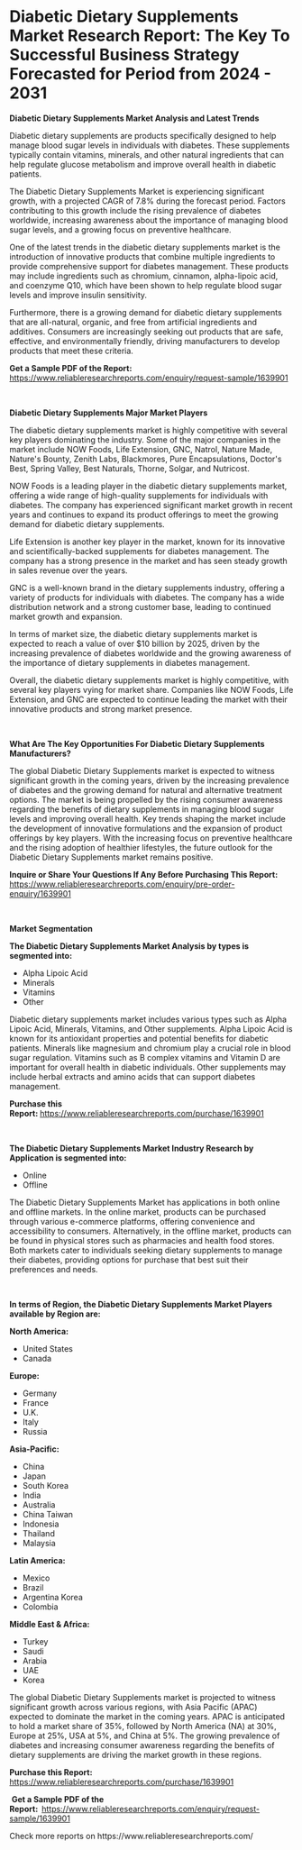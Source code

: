 <p><h1>Diabetic Dietary Supplements Market Research Report: The Key To Successful Business Strategy Forecasted for Period from 2024 - 2031</h1></p><p><strong>Diabetic Dietary Supplements Market Analysis and Latest Trends</strong></p>
<p><p>Diabetic dietary supplements are products specifically designed to help manage blood sugar levels in individuals with diabetes. These supplements typically contain vitamins, minerals, and other natural ingredients that can help regulate glucose metabolism and improve overall health in diabetic patients.</p><p>The Diabetic Dietary Supplements Market is experiencing significant growth, with a projected CAGR of 7.8% during the forecast period. Factors contributing to this growth include the rising prevalence of diabetes worldwide, increasing awareness about the importance of managing blood sugar levels, and a growing focus on preventive healthcare.</p><p>One of the latest trends in the diabetic dietary supplements market is the introduction of innovative products that combine multiple ingredients to provide comprehensive support for diabetes management. These products may include ingredients such as chromium, cinnamon, alpha-lipoic acid, and coenzyme Q10, which have been shown to help regulate blood sugar levels and improve insulin sensitivity.</p><p>Furthermore, there is a growing demand for diabetic dietary supplements that are all-natural, organic, and free from artificial ingredients and additives. Consumers are increasingly seeking out products that are safe, effective, and environmentally friendly, driving manufacturers to develop products that meet these criteria.</p></p>
<p><strong>Get a Sample PDF of the Report:&nbsp;</strong> <a href="https://www.reliableresearchreports.com/enquiry/request-sample/1639901">https://www.reliableresearchreports.com/enquiry/request-sample/1639901</a></p>
<p>&nbsp;</p>
<p><strong>Diabetic Dietary Supplements Major Market Players</strong></p>
<p><p>The diabetic dietary supplements market is highly competitive with several key players dominating the industry. Some of the major companies in the market include NOW Foods, Life Extension, GNC, Natrol, Nature Made, Nature's Bounty, Zenith Labs, Blackmores, Pure Encapsulations, Doctor's Best, Spring Valley, Best Naturals, Thorne, Solgar, and Nutricost.</p><p>NOW Foods is a leading player in the diabetic dietary supplements market, offering a wide range of high-quality supplements for individuals with diabetes. The company has experienced significant market growth in recent years and continues to expand its product offerings to meet the growing demand for diabetic dietary supplements.</p><p>Life Extension is another key player in the market, known for its innovative and scientifically-backed supplements for diabetes management. The company has a strong presence in the market and has seen steady growth in sales revenue over the years.</p><p>GNC is a well-known brand in the dietary supplements industry, offering a variety of products for individuals with diabetes. The company has a wide distribution network and a strong customer base, leading to continued market growth and expansion.</p><p>In terms of market size, the diabetic dietary supplements market is expected to reach a value of over $10 billion by 2025, driven by the increasing prevalence of diabetes worldwide and the growing awareness of the importance of dietary supplements in diabetes management.</p><p>Overall, the diabetic dietary supplements market is highly competitive, with several key players vying for market share. Companies like NOW Foods, Life Extension, and GNC are expected to continue leading the market with their innovative products and strong market presence.</p></p>
<p>&nbsp;</p>
<p><strong>What Are The Key Opportunities For Diabetic Dietary Supplements Manufacturers?</strong></p>
<p><p>The global Diabetic Dietary Supplements market is expected to witness significant growth in the coming years, driven by the increasing prevalence of diabetes and the growing demand for natural and alternative treatment options. The market is being propelled by the rising consumer awareness regarding the benefits of dietary supplements in managing blood sugar levels and improving overall health. Key trends shaping the market include the development of innovative formulations and the expansion of product offerings by key players. With the increasing focus on preventive healthcare and the rising adoption of healthier lifestyles, the future outlook for the Diabetic Dietary Supplements market remains positive.</p></p>
<p><strong>Inquire or Share Your Questions If Any Before Purchasing This Report:</strong> <a href="https://www.reliableresearchreports.com/enquiry/pre-order-enquiry/1639901">https://www.reliableresearchreports.com/enquiry/pre-order-enquiry/1639901</a></p>
<p>&nbsp;</p>
<p><strong>Market Segmentation</strong></p>
<p><strong>The Diabetic Dietary Supplements Market Analysis by types is segmented into:</strong></p>
<p><ul><li>Alpha Lipoic Acid</li><li>Minerals</li><li>Vitamins</li><li>Other</li></ul></p>
<p><p>Diabetic dietary supplements market includes various types such as Alpha Lipoic Acid, Minerals, Vitamins, and Other supplements. Alpha Lipoic Acid is known for its antioxidant properties and potential benefits for diabetic patients. Minerals like magnesium and chromium play a crucial role in blood sugar regulation. Vitamins such as B complex vitamins and Vitamin D are important for overall health in diabetic individuals. Other supplements may include herbal extracts and amino acids that can support diabetes management.</p></p>
<p><strong>Purchase this Report:&nbsp;</strong><a href="https://www.reliableresearchreports.com/purchase/1639901">https://www.reliableresearchreports.com/purchase/1639901</a></p>
<p>&nbsp;</p>
<p><strong>The Diabetic Dietary Supplements Market Industry Research by Application is segmented into:</strong></p>
<p><ul><li>Online</li><li>Offline</li></ul></p>
<p><p>The Diabetic Dietary Supplements Market has applications in both online and offline markets. In the online market, products can be purchased through various e-commerce platforms, offering convenience and accessibility to consumers. Alternatively, in the offline market, products can be found in physical stores such as pharmacies and health food stores. Both markets cater to individuals seeking dietary supplements to manage their diabetes, providing options for purchase that best suit their preferences and needs.</p></p>
<p>&nbsp;</p>
<p><strong>In terms of Region, the Diabetic Dietary Supplements Market Players available by Region are:</strong></p>
<p>
    <p> <strong> North America: </strong>
        <ul>
            <li>United States</li>
            <li>Canada</li>
        </ul>
        </p> 
    <p> <strong> Europe: </strong>
        <ul>
            <li>Germany</li>
            <li>France</li>
            <li>U.K.</li>
            <li>Italy</li>
            <li>Russia</li>
        </ul>
        </p> 
    <p> <strong> Asia-Pacific: </strong>
        <ul>
            <li>China</li>
            <li>Japan</li>
            <li>South Korea</li>
            <li>India</li>
            <li>Australia</li>
            <li>China Taiwan</li>
            <li>Indonesia</li>
            <li>Thailand</li>
            <li>Malaysia</li>
        </ul>
        </p> 
    <p> <strong> Latin America: </strong>
        <ul>
            <li>Mexico</li>
            <li>Brazil</li>
            <li>Argentina Korea</li>
            <li>Colombia</li>
        </ul>
        </p> 
    <p> <strong> Middle East & Africa: </strong>
        <ul>
            <li>Turkey</li>
            <li>Saudi</li>
            <li>Arabia</li>
            <li>UAE</li>
            <li>Korea</li>
        </ul>
    </p>
    </p>
<p><p>The global Diabetic Dietary Supplements market is projected to witness significant growth across various regions, with Asia Pacific (APAC) expected to dominate the market in the coming years. APAC is anticipated to hold a market share of 35%, followed by North America (NA) at 30%, Europe at 25%, USA at 5%, and China at 5%. The growing prevalence of diabetes and increasing consumer awareness regarding the benefits of dietary supplements are driving the market growth in these regions.</p></p>
<p><strong>Purchase this Report: </strong><a href="https://www.reliableresearchreports.com/purchase/1639901">https://www.reliableresearchreports.com/purchase/1639901</a></p>
<p>&nbsp;<strong>Get a Sample PDF of the Report:&nbsp;&nbsp;</strong><a href="https://www.reliableresearchreports.com/enquiry/request-sample/1639901">https://www.reliableresearchreports.com/enquiry/request-sample/1639901</a></p>
<p><strong></strong></p>
<p>Check more reports on https://www.reliableresearchreports.com/</p>